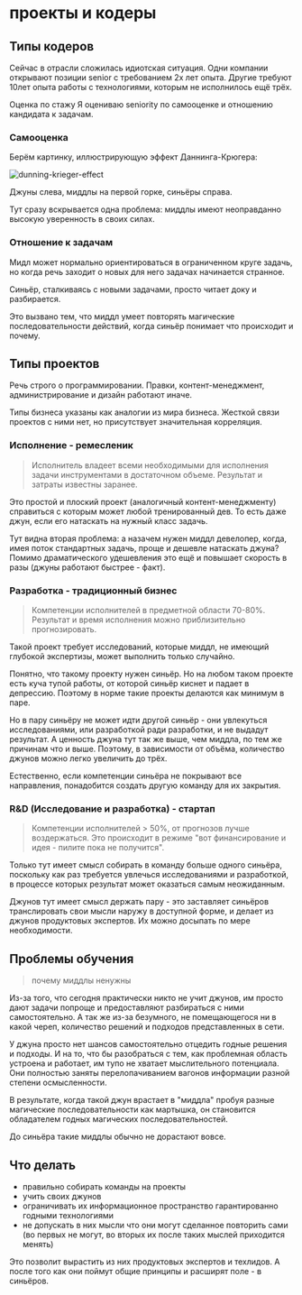 # проекты и кодеры

## Типы кодеров

Сейчас в отрасли сложилась идиотская ситуация.
Одни компании открывают позиции senior с требованием 2х лет опыта.
Другие требуют 10лет опыта работы с технологиями, которым не исполнилось ещё трёх.

Оценка по стажу
Я оцениваю seniority по самооценке и отношению кандидата к задачам.

### Самооценка

Берём картинку, иллюстрирующую эффект Даннинга-Крюгера:

![dunning-krieger-effect](https://cdn-images-1.medium.com/max/1600/1*t2sx5h0UF-kljgC2sj2msw.jpeg)

Джуны слева, миддлы на первой горке, синьёры справа.

Тут сразу вскрывается одна проблема:
миддлы имеют неоправданно высокую уверенность в своих силах.

### Отношение к задачам

Мидл может нормально ориентироваться в ограниченном круге задачь,
но когда речь заходит о новых для него задачах начинается странное.

Синьёр, сталкиваясь с новыми задачами, просто читает доку и разбирается.

Это вызвано тем, что миддл умеет повторять магические последовательности действий,
когда синьёр понимает что происходит и почему.

## Типы проектов

Речь строго о программировании.
Правки, контент-менеджмент, администрирование и дизайн работают иначе.

Типы бизнеса указаны как аналогии из мира бизнеса.
Жесткой связи проектов с ними нет, но присутствует значительная корреляция.

### Исполнение - ремесленик

> Исполнитель владеет всеми необходимыми для исполнения задачи инструментами в достаточном объеме.
Результат и затраты известны заранее.

Это простой и плоский проект (аналогичный контент-менеджменту)
справиться с которым может любой тренированный дев.
То есть даже джун, если его натаскать на нужный класс задачь.

Тут видна вторая проблема: а назачем нужен миддл девелопер, когда,
имея поток стандартных задачь, проще и дешевле натаскать джуна?
Помимо драматического удешевления это ещё и повышает скорость в разы (джуны работают быстрее - факт).

### Разработка - традиционный бизнес

> Компетенции исполнителей в предметной области 70-80%.
Результат и время исполнения можно приблизительно прогнозировать.

Такой проект требует исследований, которые миддл, не имеющий глубокой экспертизы,
может выполнить только случайно.

Понятно, что такому проекту нужен синьёр.
Но на любом таком проекте есть куча тупой работы, от которой синьёр киснет и падает в депрессию.
Поэтому в норме такие проекты делаются как минимум в паре.

Но в пару синьёру не может идти другой синьёр - они увлекуться исследованиями,
или разработкой ради разработки, и не выдадут результат.
А ценность джуна тут так же выше, чем миддла, по тем же причинам что и выше.
Поэтому, в зависимости от объёма, количество джунов можно легко увеличить до трёх.

Естественно, если компетенции синьёра не покрывают все направления,
понадобится создать другую команду для их закрытия.

### R&D (Исследование и разработка) - стартап

> Компетенции исполнителей > 50%, от прогнозов лучше воздержаться.
Это происходит в режиме "вот финансирование и идея - пилите пока не получится".

Только тут имеет смысл собирать в команду больше одного синьёра,
поскольку как раз требуется увлечься исследованиями и разработкой,
в процессе которых результат может оказаться самым неожиданным.

Джунов тут имеет смысл держать пару - это заставляет синьёров транслировать свои мысли наружу в доступной форме,
и делает из джунов продуктовых экспертов.
Их можно досыпать по мере необходимости.

## Проблемы обучения

> почему миддлы ненужны

Из-за того, что сегодня практически никто не учит джунов,
им просто дают задачи попроще и предоставляют разбираться с ними самостоятельно.
А так же из-за безумного, не помещающегося ни в какой череп,
количество решений и подходов представленных в сети.

У джуна просто нет шансов самостоятельно отцедить годные решения и подходы.
И на то, что бы разобраться с тем, как проблемная область устроена и работает,
им тупо не хватает мыслительного потенциала.
Они полностью заняты перелопачиванием вагонов информации разной степени осмысленности.

В результате, когда такой джун врастает в "миддла" пробуя разные магические последовательности как мартышка,
он становится обладателем годных магических последовательностей.

До синьёра такие миддлы обычно не дорастают вовсе.

## Что делать

- правильно собирать команды на проекты
- учить своих джунов
- ограничивать их информационное пространство гарантированно годными технологиями
- не допускать в них мысли что они могут сделанное повторить сами
(во первых не могут, во вторых их после таких мыслей приходится менять)

Это позволит вырастить из них продуктовых экспертов и техлидов.
А после того как они поймут общие принципы и расширят поле - в синьёров.
